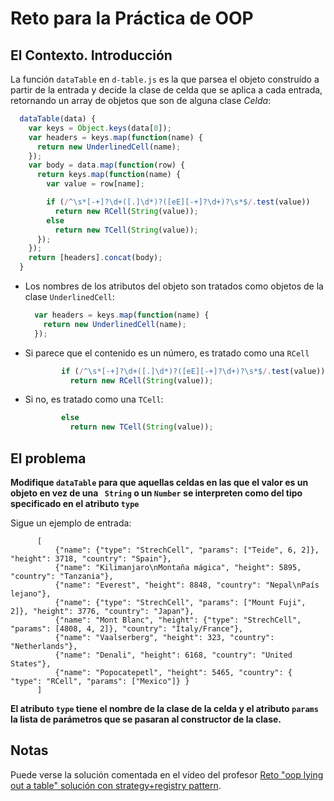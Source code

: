 # Reto para la Práctica de OOP


## El Contexto. Introducción

La función `dataTable` en `d-table.js` es la que parsea el objeto construído a partir de la entrada y decide la clase de celda que se aplica a cada entrada, retornando un array de objetos que son de alguna clase *Celda*: 

```js
  dataTable(data) {
    var keys = Object.keys(data[0]);
    var headers = keys.map(function(name) {
      return new UnderlinedCell(name);
    });
    var body = data.map(function(row) {
      return keys.map(function(name) {
        var value = row[name];

        if (/^\s*[-+]?\d+([.]\d*)?([eE][-+]?\d+)?\s*$/.test(value))
          return new RCell(String(value));
        else
          return new TCell(String(value));
      });
    });
    return [headers].concat(body);
  }
```
* Los nombres de los atributos del objeto son tratados como objetos de la clase `UnderlinedCell`:

  ```js
    var headers = keys.map(function(name) {
      return new UnderlinedCell(name);
    });
  ```
* Si parece que el contenido es un número, es tratado como una `RCell` 

  ```js
          if (/^\s*[-+]?\d+([.]\d*)?([eE][-+]?\d+)?\s*$/.test(value))
            return new RCell(String(value));
  ```
* Si no, es tratado como una `TCell`:

  ```js
          else
            return new TCell(String(value));
  ```

## El problema

**Modifique `dataTable` para que aquellas celdas en las que el valor es un objeto en vez de una ` String`  o un `Number`
se interpreten como del tipo specificado en el atributo `type`**

  Sigue un ejemplo de entrada:

  ```
		[
			{"name": {"type": "StrechCell", "params": ["Teide", 6, 2]}, "height": 3718, "country": "Spain"},
			{"name": "Kilimanjaro\nMontaña mágica", "height": 5895, "country": "Tanzania"},
			{"name": "Everest", "height": 8848, "country": "Nepal\nPaís lejano"},
			{"name": {"type": "StrechCell", "params": ["Mount Fuji", 2]}, "height": 3776, "country": "Japan"},
			{"name": "Mont Blanc", "height": {"type": "StrechCell", "params": [4808, 4, 2]}, "country": "Italy/France"},
			{"name": "Vaalserberg", "height": 323, "country": "Netherlands"},
			{"name": "Denali", "height": 6168, "country": "United States"},
			{"name": "Popocatepetl", "height": 5465, "country": { "type": "RCell", "params": ["Mexico"]} }
		]
  ```
  **El atributo `type` tiene el nombre de la clase de la celda y el atributo `params` la lista de parámetros que se pasaran al constructor de la clase.**


## Notas

Puede verse la solución comentada en el vídeo del profesor
[Reto "oop lying out a table" solución con strategy+registry  pattern](https://youtu.be/RmMcyjQl1as).

